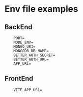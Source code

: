 # Env file examples

## BackEnd

```env
    PORT=
    NODE_ENV=
    MONGO_URI=
    MONGODB_DB_NAME=
    BETTER_AUTH_SECRET=
    BETTER_AUTH_URL=
    APP_URL=
```

## FrontEnd

```env
    VITE_APP_URL=
```
